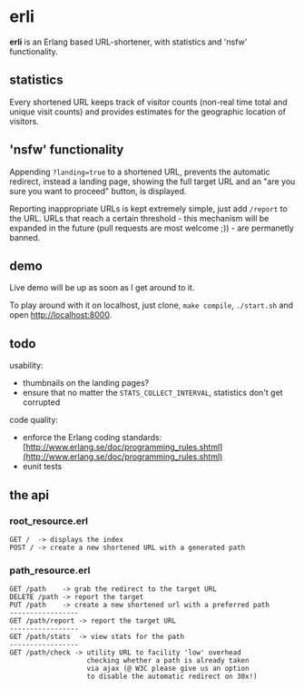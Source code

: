 # erli

**erli** is an Erlang based URL-shortener, with statistics and 'nsfw' functionality.

## statistics

Every shortened URL keeps track of visitor counts (non-real time total and unique visit counts) and provides estimates for the geographic location of visitors. 

## 'nsfw' functionality

Appending `?landing=true` to a shortened URL, prevents the automatic redirect, instead a landing page, showing the full target URL and an "are you sure you want to proceed" button, is displayed. 

Reporting inappropriate URLs is kept extremely simple, just add `/report` to the URL.  URLs that reach a certain threshold - this mechanism will be expanded in the future (pull requests are most welcome ;)) - are permanetly banned.

## demo

Live demo will be up as soon as I get around to it. 

To play around with it on localhost, just clone, `make compile`, `./start.sh` and open [http://localhost:8000](http://localhost:8000).

## todo

usability:

+ thumbnails on the landing pages?
+ ensure that no matter the `STATS_COLLECT_INTERVAL`, statistics don't get corrupted

code quality:

+ enforce the Erlang coding standards: [http://www.erlang.se/doc/programming_rules.shtml](http://www.erlang.se/doc/programming_rules.shtml)
+ eunit tests

## the api

### root_resource.erl

	GET /  -> displays the index
	POST / -> create a new shortened URL with a generated path

### path_resource.erl

	GET /path    -> grab the redirect to the target URL
	DELETE /path -> report the target
	PUT /path    -> create a new shortened url with a preferred path
	-----------------
	GET /path/report -> report the target URL
	-----------------
	GET /path/stats  -> view stats for the path
	-----------------
	GET /path/check -> utility URL to facility 'low' overhead 
	                   checking whether a path is already taken 
					   via ajax (@ W3C please give us an option 
					   to disable the automatic redirect on 30x!)
